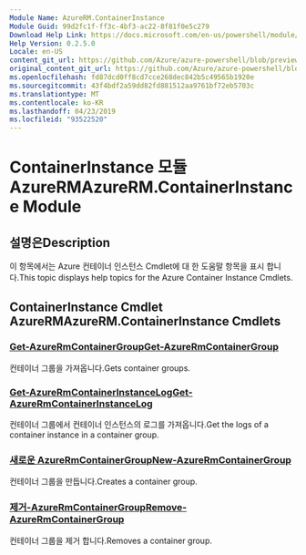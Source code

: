 ```yaml
---
Module Name: AzureRM.ContainerInstance
Module Guid: 99d2fc1f-ff3c-4bf3-ac22-8f81f0e5c279
Download Help Link: https://docs.microsoft.com/en-us/powershell/module/azurerm.containerinstance
Help Version: 0.2.5.0
Locale: en-US
content_git_url: https://github.com/Azure/azure-powershell/blob/preview/src/ResourceManager/ContainerInstance/Commands.ContainerInstance/help/AzureRM.ContainerInstance.md
original_content_git_url: https://github.com/Azure/azure-powershell/blob/preview/src/ResourceManager/ContainerInstance/Commands.ContainerInstance/help/AzureRM.ContainerInstance.md
ms.openlocfilehash: fd87dcd0ff8cd7cce268dec842b5c49565b1920e
ms.sourcegitcommit: 43f4bdf2a59dd82fd881512aa9761bf72eb5703c
ms.translationtype: MT
ms.contentlocale: ko-KR
ms.lasthandoff: 04/23/2019
ms.locfileid: "93522520"
---
```

# <span data-ttu-id="5441d-101">ContainerInstance 모듈 AzureRM</span><span class="sxs-lookup"><span data-stu-id="5441d-101">AzureRM.ContainerInstance Module</span></span>
## <span data-ttu-id="5441d-102">설명은</span><span class="sxs-lookup"><span data-stu-id="5441d-102">Description</span></span>
<span data-ttu-id="5441d-103">이 항목에서는 Azure 컨테이너 인스턴스 Cmdlet에 대 한 도움말 항목을 표시 합니다.</span><span class="sxs-lookup"><span data-stu-id="5441d-103">This topic displays help topics for the Azure Container Instance Cmdlets.</span></span>

## <span data-ttu-id="5441d-104">ContainerInstance Cmdlet AzureRM</span><span class="sxs-lookup"><span data-stu-id="5441d-104">AzureRM.ContainerInstance Cmdlets</span></span>
### [<span data-ttu-id="5441d-105">Get-AzureRmContainerGroup</span><span class="sxs-lookup"><span data-stu-id="5441d-105">Get-AzureRmContainerGroup</span></span>](Get-AzureRmContainerGroup.md)
<span data-ttu-id="5441d-106">컨테이너 그룹을 가져옵니다.</span><span class="sxs-lookup"><span data-stu-id="5441d-106">Gets container groups.</span></span>

### [<span data-ttu-id="5441d-107">Get-AzureRmContainerInstanceLog</span><span class="sxs-lookup"><span data-stu-id="5441d-107">Get-AzureRmContainerInstanceLog</span></span>](Get-AzureRmContainerInstanceLog.md)
<span data-ttu-id="5441d-108">컨테이너 그룹에서 컨테이너 인스턴스의 로그를 가져옵니다.</span><span class="sxs-lookup"><span data-stu-id="5441d-108">Get the logs of a container instance in a container group.</span></span>

### [<span data-ttu-id="5441d-109">새로운 AzureRmContainerGroup</span><span class="sxs-lookup"><span data-stu-id="5441d-109">New-AzureRmContainerGroup</span></span>](New-AzureRmContainerGroup.md)
<span data-ttu-id="5441d-110">컨테이너 그룹을 만듭니다.</span><span class="sxs-lookup"><span data-stu-id="5441d-110">Creates a container group.</span></span>

### [<span data-ttu-id="5441d-111">제거-AzureRmContainerGroup</span><span class="sxs-lookup"><span data-stu-id="5441d-111">Remove-AzureRmContainerGroup</span></span>](Remove-AzureRmContainerGroup.md)
<span data-ttu-id="5441d-112">컨테이너 그룹을 제거 합니다.</span><span class="sxs-lookup"><span data-stu-id="5441d-112">Removes a container group.</span></span>

